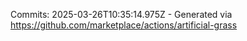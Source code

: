Commits: 2025-03-26T10:35:14.975Z - Generated via https://github.com/marketplace/actions/artificial-grass
<br>
